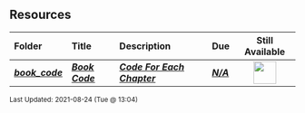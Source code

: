 ## Resources

| Folder | Title | Description | Due | Still Available |
|:------|:------|:------|:------|:-----:|
| ***<a href="https://github.com/rugbyprof/4883-Programming_Techniques/tree/master/Resources/book_code">book_code</a>*** | ***<a href="https://github.com/rugbyprof/4883-Programming_Techniques/tree/master/Resources/book_code"> Book Code </a>*** | ***<a href="https://github.com/rugbyprof/4883-Programming_Techniques/tree/master/Resources/book_code"> Code For Each Chapter</a>*** | ***<a href="https://github.com/rugbyprof/4883-Programming_Techniques/tree/master/Resources/book_code">N/A</a>*** | <img src="https://cs.msutexas.edu/~griffin/zcloud/zcloud-files/traffic_light_blank_side.png" width="40"> |

<sup>Last Updated: 2021-08-24 (Tue @ 13:04)</sup>
